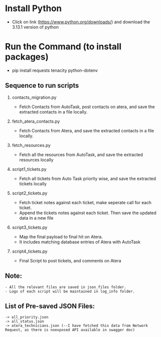 # Install Python
 - Click on link (https://www.python.org/downloads/) and download the 3.13.1 version of python

# Run the Command (to install packages)
  - pip install requests tenacity python-dotenv

## Sequence to run scripts ##

1. contacts_migration.py
    - Fetch Contacts from AutoTask, post contacts on atera, and save the extracted contacts in a file locally.

2. fetch_atera_contacts.py
    - Fetch Contacts from Atera, and save the extracted contacts in a file locally.

3. fetch_resources.py
    - Fetch all the resources from AutoTask, and save the extracted resources locally

4. script1_tickets.py
    - Fetch all tickets from Auto Task priority wise, and save the extracted tickets locally

5. script2_tickets.py
    - Fetch ticket notes against each ticket, make seperate call for each ticket. 
    - Append the tickets notes against each ticket. Then save the updated data in a new file

6. script3_tickets.py
    - Map the final payload to final hit on Atera.
    - It includes matching database entries of Atera with AutoTask

7. script4_tickets.py
    - Final Script to post tickets, and comments on Atera

## Note:
    - All the relevant files are saved in json_files folder.
    - Logs of each script will be maintained in log_info folder.

## List of Pre-saved JSON Files:
    -> all_priority.json
    -> all_status.json
    -> atera_technicians.json (--I have fetched this data from Network Request, as there is noexposed API available in swagger doc)
